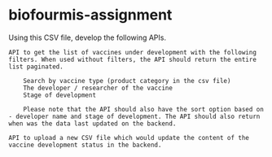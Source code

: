 # biofourmis-assignment

Using this CSV file, develop the following APIs. 

 

    API to get the list of vaccines under development with the following filters. When used without filters, the API should return the entire list paginated. 

        Search by vaccine type (product category in the csv file)
        The developer / researcher of the vaccine
        Stage of development

        Please note that the API should also have the sort option based on - developer name and stage of development. The API should also return when was the data last updated on the backend.

    API to upload a new CSV file which would update the content of the vaccine development status in the backend.
